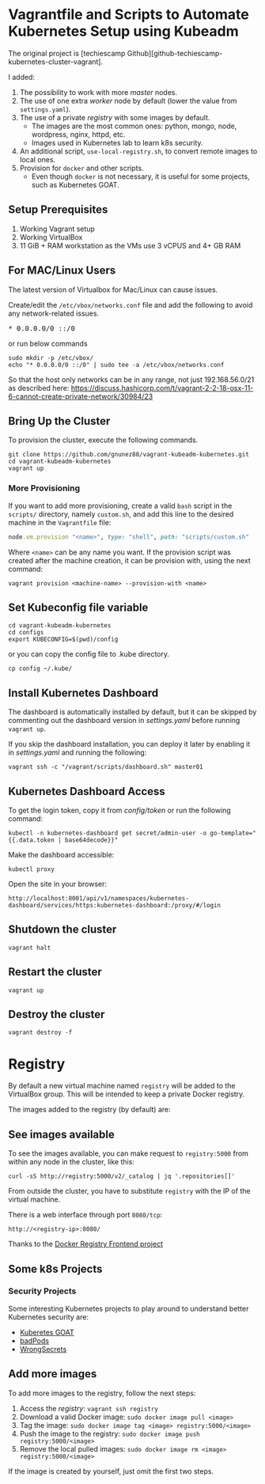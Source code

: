 # Vagrantfile and Scripts to Automate Kubernetes Setup using Kubeadm

The original project is [techiescamp Github][github-techiescamp-kubernetes-cluster-vagrant].

I added:

01. The possibility to work with more *master* nodes.
02. The use of one extra *worker* node by default (lower the value from `settings.yaml`).
03. The use of a private *registry* with some images by default.
    - The images are the most common ones: python, mongo, node, wordpress, nginx, httpd, etc.
    - Images used in Kubernetes lab to learn k8s security.
04. An additional script, `use-local-registry.sh`, to convert remote images to local ones.
05. Provision for `docker` and other scripts.
    - Even though `docker` is not necessary, it is useful for some projects, such as Kubernetes GOAT.

## Setup Prerequisites

1. Working Vagrant setup
2. Working VirtualBox
3. 11 GiB + RAM workstation as the VMs use 3 vCPUS and 4+ GB RAM

## For MAC/Linux Users

The latest version of Virtualbox for Mac/Linux can cause issues.

Create/edit the `/etc/vbox/networks.conf` file and add the following to avoid any network-related issues.

<pre>* 0.0.0.0/0 ::/0</pre>

or run below commands

```shell
sudo mkdir -p /etc/vbox/
echo "* 0.0.0.0/0 ::/0" | sudo tee -a /etc/vbox/networks.conf
```

So that the host only networks can be in any range, not just 192.168.56.0/21 as described here:
https://discuss.hashicorp.com/t/vagrant-2-2-18-osx-11-6-cannot-create-private-network/30984/23

## Bring Up the Cluster

To provision the cluster, execute the following commands.

```shell
git clone https://github.com/gnunez88/vagrant-kubeadm-kubernetes.git
cd vagrant-kubeadm-kubernetes
vagrant up
```

### More Provisioning

If you want to add more provisioning, create a valid `bash` script in the `scripts/` directory,
namely `custom.sh`, and add this line to the desired machine in the `Vagrantfile` file:

```ruby
node.vm.provision "<name>", type: "shell", path: "scripts/custom.sh"
```

Where `<name>` can be any name you want. If the provision script was created after
the machine creation, it can be provision with, using the next command:

```shell
vagrant provision <machine-name> --provision-with <name>
```

## Set Kubeconfig file variable

```shell
cd vagrant-kubeadm-kubernetes
cd configs
export KUBECONFIG=$(pwd)/config
```

or you can copy the config file to .kube directory.

```shell
cp config ~/.kube/
```

## Install Kubernetes Dashboard

The dashboard is automatically installed by default, but it can be skipped by commenting out the dashboard version in _settings.yaml_ before running `vagrant up`.

If you skip the dashboard installation, you can deploy it later by enabling it in _settings.yaml_ and running the following:

```shell
vagrant ssh -c "/vagrant/scripts/dashboard.sh" master01
```

## Kubernetes Dashboard Access

To get the login token, copy it from _config/token_ or run the following command:

```shell
kubectl -n kubernetes-dashboard get secret/admin-user -o go-template="{{.data.token | base64decode}}"
```

Make the dashboard accessible:

```shell
kubectl proxy
```

Open the site in your browser:

```shell
http://localhost:8001/api/v1/namespaces/kubernetes-dashboard/services/https:kubernetes-dashboard:/proxy/#/login
```

## Shutdown the cluster

```shell
vagrant halt
```

## Restart the cluster

```shell
vagrant up
```

## Destroy the cluster

```shell
vagrant destroy -f
```

# Registry

By default a new virtual machine named `registry` will be added to the VirtualBox group.
This will be intended to keep a private Docker registry.

The images added to the registry (by default) are:

## See images available

To see the images available, you can make request to `registry:5000` from within any
node in the cluster, like this:

```shell
curl -sS http://registry:5000/v2/_catalog | jq '.repositories[]'
```

From outside the cluster, you have to substitute `registry` with the IP of the
virtual machine.

There is a web interface through port `8080/tcp`:

```text
http://<registry-ip>:8080/
```

Thanks to the [Docker Registry Frontend project][github-konradkleine-docker-registry-frontend]

## Some k8s Projects

### Security Projects

Some interesting Kubernetes projects to play around to understand better Kubernetes security are:

- [Kuberetes GOAT][github-madhuakula-kubernetes-goat]
- [badPods][github-BishopFox-badPods]
- [WrongSecrets][github-OWASP-wrongsecrets]

## Add more images

To add more images to the registry, follow the next steps:

01. Access the *registry*: `vagrant ssh registry`
02. Download a valid Docker image: `sudo docker image pull <image>`
03. Tag the image: `sudo docker image tag <image> registry:5000/<image>`
04. Push the image to the registry: `sudo docker image push registry:5000/<image>`
05. Remove the local pulled images: `sudo docker image rm <image> registry:5000/<image>`

If the image is created by yourself, just omit the first two steps.



[github-BishopFox-badPods]: https://github.com/BishopFox/badPods
[github-konradkleine-docker-registry-frontend]: https://github.com/konradkleine/docker-registry-frontend
[github-madhuakula-kubernetes-goat]: https://github.com/madhuakula/kubernetes-goat
[github-OWASP-wrongsecrets]: https://github.com/OWASP/wrongsecrets
[github-techiescamp-vagrant-kubeadm-kubernetes]: https://github.com/techiescamp/vagrant-kubeadm-kubernetes
